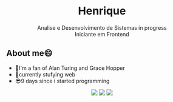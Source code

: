 <header></header>
<h1 align="center">Henrique</h1>


<main>
    <p align="center">Analise e Desenvolvimento de Sistemas in progress<br>
    Iniciante em Frontend</p>
</main>
<h2>About me😄</h2>

<ul type="square">
    <li>👀I'm a fan of Alan Turing and Grace Hopper</li>
    <li>🚩currently stufying web</li>
    <li>😎9 days since i started programming</li>
</ul>
   <div align="center"
    <img src="https://img.shields.io/badge/instagram-%23E4405F.svg?&style=for-the-badge&logo=instagram&logoColor=white">
    <img src="https://img.shields.io/badge/linkedin-%230077B5.svg?&style=for-the-badge&logo=linkedin&logoColor=white">
    <img src="https://img.shields.io/badge/twitter-%231DA1F2.svg?&style=for-the-badge&logo=twitter&logoColor=white">
    <img src = "https://img.shields.io/badge/facebook-%231877F2.svg?&style=for-the-badge&logo=facebook&logoColor=white">
   </div>
   <footer></footer>
   
